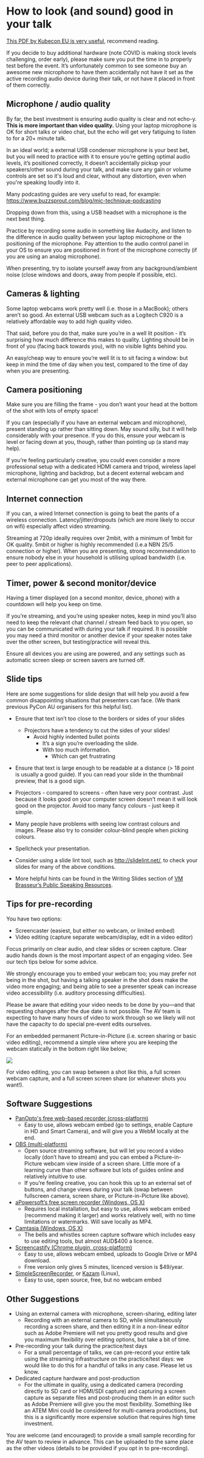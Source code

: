 # How to look (and sound) good in your talk

[This PDF by Kubecon EU is very useful](https://events.linuxfoundation.org/wp-content/uploads/2020/06/KubeCon_EU_Virtual_2020_WebPresenterDoc_v4.pdf), recommend reading.

If you decide to buy additional hardware (note COVID is making stock levels challenging, order early), please make sure you put the time in to properly test before the event.  It’s unfortunately common to see someone buy an awesome new microphone to have them accidentally not have it set as the active recording audio device during their talk, or not have it placed in front of them correctly.

## Microphone / audio quality

By far, the best investment is ensuring audio quality is clear and not echo-y.  **This is more important than video quality.** Using your laptop microphone is OK for short talks or video chat, but the echo will get very fatiguing to listen to for a 20+ minute talk.

In an ideal world; a external USB condenser microphone is your best bet, but you will need to practice with it to ensure you’re getting optimal audio levels, it’s positioned correctly, it doesn’t accidentally pickup your speakers/other sound during your talk, and make sure any gain or volume controls are set so it's loud and clear, without any distortion, even when you're speaking loudly into it.

Many podcasting guides are very useful to read, for example: https://www.buzzsprout.com/blog/mic-technique-podcasting

Dropping down from this, using a USB headset with a microphone is the next best thing.

Practice by recording some audio in something like Audacity, and listen to the difference in audio quality between your laptop microphone or the positioning of the microphone.  Pay attention to the audio control panel in your OS to ensure you are positioned in front of the microphone correctly (if you are using an analog microphone).

When presenting, try to isolate yourself away from any background/ambient noise (close windows and doors, away from people if possible, etc).

## Cameras & lighting

Some laptop webcams work pretty well (i.e. those in a MacBook); others aren’t so good.  An external USB webcam such as a Logitech C920 is a relatively affordable way to add high quality video.

That said, before you do that, make sure you’re in a well lit position - it’s surprising how much difference this makes to quality.  Lighting should be in front of you (facing back towards you), with no visible lights behind you.

An easy/cheap way to ensure you’re well lit is to sit facing a window: but keep in mind the time of day when you test, compared to the time of day when you are presenting.

## Camera positioning

Make sure you are filling the frame - you don’t want your head at the bottom of the shot with lots of empty space!

If you can (especially if you have an external webcam and microphone), present standing up rather than sitting down.  May sound silly, but it will help considerably with your presence.  If you do this, ensure your webcam is level or facing down at you, though, rather than pointing up (a stand may help).

If you’re feeling particularly creative, you could even consider a more professional setup with a dedicated HDMI camera and tripod, wireless lapel microphone, lighting and backdrop, but a decent external webcam and external microphone can get you most of the way there.

## Internet connection

If you can, a wired Internet connection is going to beat the pants of a wireless connection.  Latency/jitter/dropouts (which are more likely to occur on wifi) especially affect video streaming.

Streaming at 720p ideally requires over 2mbit, with a minimum of 1mbit for OK quality. 5mbit or higher is highly recommended (i.e.a NBN 25/5 connection or higher).   When you are presenting, strong recommendation to ensure nobody else in your household is utilising upload bandwidth (i.e. peer to peer applications).

## Timer, power & second monitor/device

Having a timer displayed (on a second monitor, device, phone) with a countdown will help you keep on time.

If you’re streaming, and you’re using speaker notes, keep in mind you’ll also need to keep the relevant chat channel / stream feed back to you open, so you can be communicated with during your talk if required.  It is possible you may need a third monitor or another device if your speaker notes take over the other screen, but testing/practice will reveal this.

Ensure all devices you are using are powered, and any settings such as automatic screen sleep or screen savers are turned off.

## Slide tips

Here are some suggestions for slide design that will help you avoid a few common disappointing situations that presenters can face. (We thank previous PyCon AU organisers for this helpful list).

- Ensure that text isn’t too close to the borders or sides of your slides
    - Projectors have a tendency to cut the sides of your slides!
        - Avoid highly indented bullet points
            - It’s a sign you’re overloading the slide.
            - With too much information.
                - Which can get frustrating
- Ensure that text is large enough to be readable at a distance (> 18 point is usually a good guide). If you can read your slide in the thumbnail preview, that is a good sign.
- Projectors - compared to screens - often have very poor contrast. Just because it looks good on your computer screen doesn't mean it will look good on the projector. Avoid too many fancy colours - just keep it simple.
- Many people have problems with seeing low contrast colours and images. Please also try to consider colour-blind people when picking colours.
- Spellcheck your presentation.
- Consider using a slide lint tool, such as http://slidelint.net/, to check your slides for many of the above conditions.

- More helpful hints can be found in the Writing Slides section of [VM Brasseur’s Public Speaking Resources](https://github.com/vmbrasseur/Public_Speaking#writing-presentations).

## Tips for pre-recording

You have two options:

- Screencaster (easiest, but either no webcam, or limited embed)
- Video editing (capture separate webcam/display, edit in a video editor)

Focus primarily on clear audio, and clear slides or screen capture.  Clear audio hands down is the most important aspect of an engaging video.  See our tech tips below for some advice.

We strongly encourage you to embed your webcam too; you may prefer not being in the shot, but having a talking speaker in the shot does make the video more engaging; and being able to see a presenter speak can increase video accessibility (i.e. auditory processing difficulties).

Please be aware that editing your video needs to be done by you&mdash;and that requesting changes after the due date is not possible.  The AV team is expecting to have many hours of video to work through so we likely will not have the capacity to do special pre-event edits ourselves.

For an embedded permanent Picture-in-Picture (i.e. screen sharing or basic video editing), recommend a simple view where you are keeping the webcam statically in the bottom right like below;

![](/assets/ryan-yaml.png)

For video editing, you can swap between a shot like this, a full screen webcam capture, and a full screen screen share (or whatever shots you want!).

## Software Suggestions

- [PanOpto's free web-based recorder (cross-platform)](https://www.panopto.com/record/)
    - Easy to use, allows webcam embed (go to settings, enable Capture in HD and Smart Camera), and will give you a WebM locally at the end.
- [OBS (multi-platform)](https://obsproject.com/)
    - Open source streaming software, but will let you record a video locally (don’t have to stream) and you can embed a Picture-in-Picture webcam view inside of a screen share.  Little more of a learning curve than other software but lots of guides online and relatively intuitive to use.
    - If you’re feeling creative, you can hook this up to an external set of buttons, and change views during your talk (swap between fullscreen camera, screen share, or Picture-in-Picture like above).
- [aPowersoft’s free screen recorder (Windows, OS X)](https://www.apowersoft.com/free-online-screen-recorder?__c=1)
    - Requires local installation, but easy to use, allows webcam embed (recommend making it larger) and works relatively well, with no time limitations or watermarks.  Will save locally as MP4.
- [Camtasia (Windows, OS X)](https://www.techsmith.com/video-editor.html)
    - The bells and whistles screen capture software which includes easy to use editing tools, but almost AUD$400 a licence.
- [Screencastify (Chrome plugin, cross-platform)](https://www.screencastify.com/)
    - Easy to use, allows webcam embed, uploads to Google Drive or MP4 download.
    - Free version only gives 5 minutes, licenced version is $49/year.
- [SimpleScreenRecorder](https://github.com/MaartenBaert/ssr), or [Kazam](https://launchpad.net/kazam) (Linux),
    - Easy to use, open source, free, but no webcam embed

## Other Suggestions

- Using an external camera with microphone, screen-sharing, editing later
    - Recording with an external camera to SD, while simultaneously recording a screen share, and then editing it in a non-linear editor such as Adobe Premiere will net you pretty good results and give you maximum flexibility over editing options, but take a bit of time.
- Pre-recording your talk during the practice/test days
    - For a small percentage of talks, we can pre-record your entire talk using the streaming infrastructure on the practice/test days: we would like to do this for a handful of talks in any case.  Please let us know.
- Dedicated capture hardware and post-production
    - For the ultimate in quality, using a dedicated camera (recording directly to SD card or HDMI/SDI capture) and capturing a screen capture as separate files and post-producing them in an editor such as Adobe Premiere will give you the most flexibility.  Something like an ATEM Mini could be considered for multi-camera productions, but this is a significantly more expensive solution that requires high time investment.

You are welcome (and encouraged) to provide a small sample recording for the AV team to review in advance.  This can be uploaded to the same place as the other videos (details to be provided if you opt in to pre-recording).
